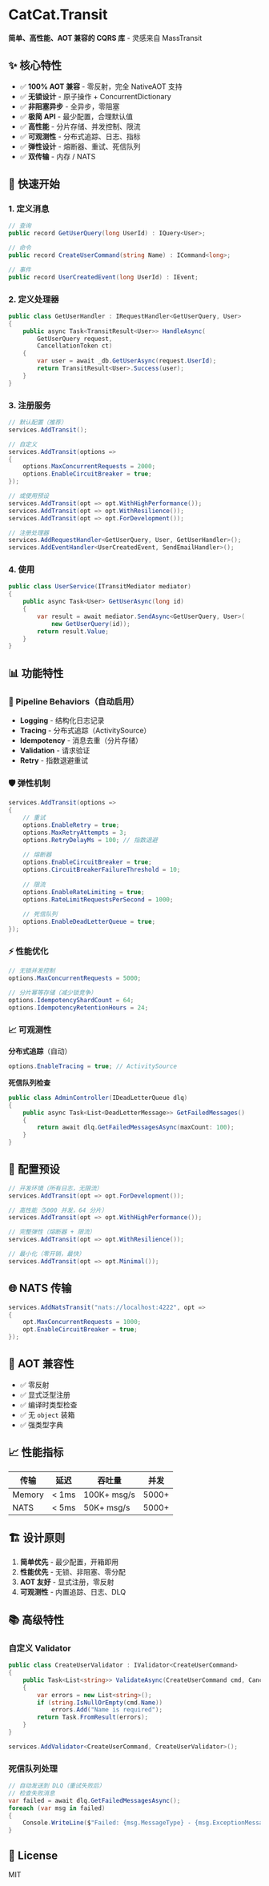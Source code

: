 # CatCat.Transit

**简单、高性能、AOT 兼容的 CQRS 库** - 灵感来自 MassTransit

## ✨ 核心特性

- ✅ **100% AOT 兼容** - 零反射，完全 NativeAOT 支持
- ✅ **无锁设计** - 原子操作 + ConcurrentDictionary
- ✅ **非阻塞异步** - 全异步，零阻塞
- ✅ **极简 API** - 最少配置，合理默认值
- ✅ **高性能** - 分片存储、并发控制、限流
- ✅ **可观测性** - 分布式追踪、日志、指标
- ✅ **弹性设计** - 熔断器、重试、死信队列
- ✅ **双传输** - 内存 / NATS

## 🚀 快速开始

### 1. 定义消息

```csharp
// 查询
public record GetUserQuery(long UserId) : IQuery<User>;

// 命令
public record CreateUserCommand(string Name) : ICommand<long>;

// 事件
public record UserCreatedEvent(long UserId) : IEvent;
```

### 2. 定义处理器

```csharp
public class GetUserHandler : IRequestHandler<GetUserQuery, User>
{
    public async Task<TransitResult<User>> HandleAsync(
        GetUserQuery request, 
        CancellationToken ct)
    {
        var user = await _db.GetUserAsync(request.UserId);
        return TransitResult<User>.Success(user);
    }
}
```

### 3. 注册服务

```csharp
// 默认配置（推荐）
services.AddTransit();

// 自定义
services.AddTransit(options =>
{
    options.MaxConcurrentRequests = 2000;
    options.EnableCircuitBreaker = true;
});

// 或使用预设
services.AddTransit(opt => opt.WithHighPerformance());
services.AddTransit(opt => opt.WithResilience());
services.AddTransit(opt => opt.ForDevelopment());

// 注册处理器
services.AddRequestHandler<GetUserQuery, User, GetUserHandler>();
services.AddEventHandler<UserCreatedEvent, SendEmailHandler>();
```

### 4. 使用

```csharp
public class UserService(ITransitMediator mediator)
{
    public async Task<User> GetUserAsync(long id)
    {
        var result = await mediator.SendAsync<GetUserQuery, User>(
            new GetUserQuery(id));
        return result.Value;
    }
}
```

## 📊 功能特性

### 🔄 Pipeline Behaviors（自动启用）

- **Logging** - 结构化日志记录
- **Tracing** - 分布式追踪（ActivitySource）
- **Idempotency** - 消息去重（分片存储）
- **Validation** - 请求验证
- **Retry** - 指数退避重试

### 🛡️ 弹性机制

```csharp
services.AddTransit(options =>
{
    // 重试
    options.EnableRetry = true;
    options.MaxRetryAttempts = 3;
    options.RetryDelayMs = 100; // 指数退避
    
    // 熔断器
    options.EnableCircuitBreaker = true;
    options.CircuitBreakerFailureThreshold = 10;
    
    // 限流
    options.EnableRateLimiting = true;
    options.RateLimitRequestsPerSecond = 1000;
    
    // 死信队列
    options.EnableDeadLetterQueue = true;
});
```

### ⚡ 性能优化

```csharp
// 无锁并发控制
options.MaxConcurrentRequests = 5000;

// 分片幂等存储（减少锁竞争）
options.IdempotencyShardCount = 64;
options.IdempotencyRetentionHours = 24;
```

### 📈 可观测性

**分布式追踪**（自动）
```csharp
options.EnableTracing = true; // ActivitySource
```

**死信队列检查**
```csharp
public class AdminController(IDeadLetterQueue dlq)
{
    public async Task<List<DeadLetterMessage>> GetFailedMessages()
    {
        return await dlq.GetFailedMessagesAsync(maxCount: 100);
    }
}
```

## 🎯 配置预设

```csharp
// 开发环境（所有日志，无限流）
services.AddTransit(opt => opt.ForDevelopment());

// 高性能（5000 并发，64 分片）
services.AddTransit(opt => opt.WithHighPerformance());

// 完整弹性（熔断器 + 限流）
services.AddTransit(opt => opt.WithResilience());

// 最小化（零开销，最快）
services.AddTransit(opt => opt.Minimal());
```

## 🌐 NATS 传输

```csharp
services.AddNatsTransit("nats://localhost:4222", opt => 
{
    opt.MaxConcurrentRequests = 1000;
    opt.EnableCircuitBreaker = true;
});
```

## 🔧 AOT 兼容性

- ✅ 零反射
- ✅ 显式泛型注册
- ✅ 编译时类型检查
- ✅ 无 `object` 装箱
- ✅ 强类型字典

## 📈 性能指标

| 传输 | 延迟 | 吞吐量 | 并发 |
|------|------|--------|------|
| Memory | < 1ms | 100K+ msg/s | 5000+ |
| NATS | < 5ms | 50K+ msg/s | 5000+ |

## 🏗️ 设计原则

1. **简单优先** - 最少配置，开箱即用
2. **性能优先** - 无锁、非阻塞、零分配
3. **AOT 友好** - 显式注册，零反射
4. **可观测性** - 内置追踪、日志、DLQ

## 📚 高级特性

### 自定义 Validator

```csharp
public class CreateUserValidator : IValidator<CreateUserCommand>
{
    public Task<List<string>> ValidateAsync(CreateUserCommand cmd, CancellationToken ct)
    {
        var errors = new List<string>();
        if (string.IsNullOrEmpty(cmd.Name))
            errors.Add("Name is required");
        return Task.FromResult(errors);
    }
}

services.AddValidator<CreateUserCommand, CreateUserValidator>();
```

### 死信队列处理

```csharp
// 自动发送到 DLQ（重试失败后）
// 检查失败消息
var failed = await dlq.GetFailedMessagesAsync();
foreach (var msg in failed)
{
    Console.WriteLine($"Failed: {msg.MessageType} - {msg.ExceptionMessage}");
}
```

## 📄 License

MIT
